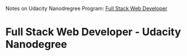 Notes on Udacity Nanodregree Program: [Full Stack Web Developer]('https://www.udacity.com/course/full-stack-web-developer-nanodegree--nd0044')

# Full Stack Web Developer - Udacity Nanodegree

